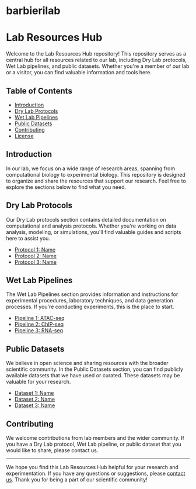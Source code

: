 # barbierilab

# Lab Resources Hub

Welcome to the Lab Resources Hub repository! This repository serves as a central hub for all resources related to our lab, including Dry Lab protocols, Wet Lab pipelines, and public datasets. Whether you're a member of our lab or a visitor, you can find valuable information and tools here.

## Table of Contents

- [Introduction](#introduction)
- [Dry Lab Protocols](#dry-lab-protocols)
- [Wet Lab Pipelines](#wet-lab-pipelines)
- [Public Datasets](#public-datasets)
- [Contributing](#contributing)
- [License](#license)

## Introduction

In our lab, we focus on a wide range of research areas, spanning from computational biology to experimental biology. This repository is designed to organize and share the resources that support our research. Feel free to explore the sections below to find what you need.

## Dry Lab Protocols

Our Dry Lab protocols section contains detailed documentation on computational and analysis protocols. Whether you're working on data analysis, modeling, or simulations, you'll find valuable guides and scripts here to assist you.

- [Protocol 1: Name](./dry-lab-protocols/protocol1.md)
- [Protocol 2: Name](./dry-lab-protocols/protocol2.md)
- [Protocol 3: Name](./dry-lab-protocols/protocol3.md)

## Wet Lab Pipelines

The Wet Lab Pipelines section provides information and instructions for experimental procedures, laboratory techniques, and data generation processes. If you're conducting experiments, this is the place to start.

- [Pipeline 1: ATAC-seq](./wet-lab-pipelines/ATAC-seq.md)
- [Pipeline 2: ChIP-seq](./wet-lab-pipelines/ChIP-seq.md)
- [Pipeline 3: RNA-seq](./wet-lab-pipelines/RNA-seq.md)

## Public Datasets

We believe in open science and sharing resources with the broader scientific community. In the Public Datasets section, you can find publicly available datasets that we have used or curated. These datasets may be valuable for your research.

- [Dataset 1: Name](./public-datasets/dataset1.md)
- [Dataset 2: Name](./public-datasets/dataset2.md)
- [Dataset 3: Name](./public-datasets/dataset3.md)

## Contributing

We welcome contributions from lab members and the wider community. If you have a Dry Lab protocol, Wet Lab pipeline, or public dataset that you would like to share, please contact us.


---

We hope you find this Lab Resources Hub helpful for your research and experimentation. If you have any questions or suggestions, please [contact us](mailto:your@email.com). Thank you for being a part of our scientific community!
